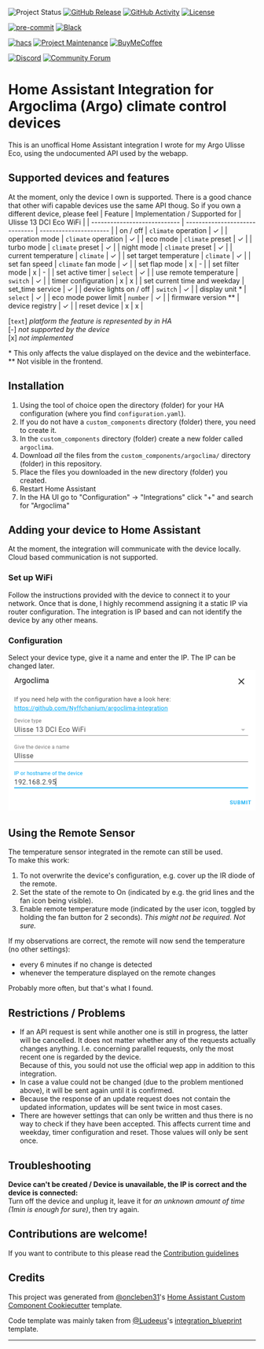![Project Status][project-status-shield]
[![GitHub Release][releases-shield]][releases]
[![GitHub Activity][commits-shield]][commits]
[![License][license-shield]](LICENSE)

[![pre-commit][pre-commit-shield]][pre-commit]
[![Black][black-shield]][black]

[![hacs][hacsbadge]][hacs]
[![Project Maintenance][maintenance-shield]][user_profile]
[![BuyMeCoffee][buymecoffeebadge]][buymecoffee]

[![Discord][discord-shield]][discord]
[![Community Forum][forum-shield]][forum]

# Home Assistant Integration for Argoclima (Argo) climate control devices

This is an unoffical Home Assistant integration I wrote for my Argo Ulisse Eco, using the undocumented API used by the webapp.

## Supported devices and features

At the moment, only the device I own is supported. There is a good chance that other wifi capable devices use the same API thoug. So if you own a different device, please feel
| Feature | Implementation / Supported for | Ulisse 13 DCI Eco WiFi |
| ---------------------------- | ------------------------------ | ---------------------- |
| on / off | `climate` operation | ✓ |
| operation mode | `climate` operation | ✓ |
| eco mode | `climate` preset | ✓ |
| turbo mode | `climate` preset | ✓ |
| night mode | `climate` preset | ✓ |
| current temperature | `climate` | ✓ |
| set target temperature | `climate` | ✓ |
| set fan speed | `climate` fan mode | ✓ |
| set flap mode | x | - |
| set filter mode | x | - |
| set active timer | `select` | ✓ |
| use remote temperature | `switch` | ✓ |
| timer configuration | x | x |
| set current time and weekday | set_time service | ✓ |
| device lights on / off | `switch` | ✓ |
| display unit \* | `select` | ✓ |
| eco mode power limit | `number` | ✓ |
| firmware version \*\* | device registry | ✓ |
| reset device | x | x |

[`text`] _platform the feature is represented by in HA_\
[-] _not supported by the device_\
[x] _not implemented_

\* This only affects the value displayed on the device and the webinterface.
\*\* Not visible in the frontend.

## Installation

1. Using the tool of choice open the directory (folder) for your HA configuration (where you find `configuration.yaml`).
2. If you do not have a `custom_components` directory (folder) there, you need to create it.
3. In the `custom_components` directory (folder) create a new folder called `argoclima`.
4. Download _all_ the files from the `custom_components/argoclima/` directory (folder) in this repository.
5. Place the files you downloaded in the new directory (folder) you created.
6. Restart Home Assistant
7. In the HA UI go to "Configuration" -> "Integrations" click "+" and search for "Argoclima"

## Adding your device to Home Assistant

At the moment, the integration will communicate with the device locally. Cloud based communication is not supported.

### Set up WiFi

Follow the instructions provided with the device to connect it to your network. Once that is done, I highly recommend assigning it a static IP via router configuration. The integration is IP based and can not identify the device by any other means.

### Configuration

Select your device type, give it a name and enter the IP. The IP can be changed later.\
![configuration](config.png)

## Using the Remote Sensor

The temperature sensor integrated in the remote can still be used.\
To make this work:

1. To not overwrite the device's configuration, e.g. cover up the IR diode of the remote.
2. Set the state of the remote to On (indicated by e.g. the grid lines and the fan icon being visible).
3. Enable remote temperature mode (indicated by the user icon, toggled by holding the fan button for 2 seconds). _This might not be required. Not sure._

If my observations are correct, the remote will now send the temperature (no other settings):

- every 6 minutes if no change is detected
- whenever the temperature displayed on the remote changes

Probably more often, but that's what I found.

## Restrictions / Problems

- If an API request is sent while another one is still in progress, the latter will be cancelled. It does not matter whether any of the requests actually changes anything. I.e. concerning parallel requests, only the most recent one is regarded by the device.\
  Because of this, you sould not use the official wep app in addition to this integration.
- In case a value could not be changed (due to the problem mentioned above), it will be sent again until it is confirmed.
- Because the response of an update request does not contain the updated information, updates will be sent twice in most cases.
- There are however settings that can only be written and thus there is no way to check if they have been accepted. This affects current time and weekday, timer configuration and reset. Those values will only be sent once.

## Troubleshooting

**Device can't be created / Device is unavailable, the IP is correct and the device is connected:**\
Turn off the device and unplug it, leave it for _an unknown amount of time (1min is enough for sure)_, then try again.

## Contributions are welcome!

If you want to contribute to this please read the [Contribution guidelines](CONTRIBUTING.md)

## Credits

This project was generated from [@oncleben31](https://github.com/oncleben31)'s [Home Assistant Custom Component Cookiecutter][cookie_cutter] template.

Code template was mainly taken from [@Ludeeus](https://github.com/ludeeus)'s [integration_blueprint][integration_blueprint] template.

---

[argoclima]: https://github.com/nyffchanium/argoclima-integration
[black]: https://github.com/psf/black
[black-shield]: https://img.shields.io/badge/code%20style-black-000000.svg?style=for-the-badge
[project-status-shield]: https://img.shields.io/badge/project%20status-released-brightgreen.svg?style=for-the-badge
[buymecoffee]: https://www.buymeacoffee.com/nyffchanium
[buymecoffeebadge]: https://img.shields.io/badge/buy%20me%20a%20coffee-donate-yellow.svg?style=for-the-badge
[commits-shield]: https://img.shields.io/github/commit-activity/y/nyffchanium/argoclima-integration.svg?style=for-the-badge
[commits]: https://github.com/nyffchanium/argoclima-integration/commits/master
[hacs]: https://hacs.xyz
[hacsbadge]: https://img.shields.io/badge/HACS-Custom-orange.svg?style=for-the-badge
[discord]: https://discord.gg/Qa5fW2R
[discord-shield]: https://img.shields.io/discord/330944238910963714.svg?style=for-the-badge
[exampleimg]: example.png
[forum-shield]: https://img.shields.io/badge/community-forum-brightgreen.svg?style=for-the-badge
[forum]: https://community.home-assistant.io/
[license]: https://github.com/nyffchanium/argoclima-integration/blob/master/LICENSE
[license-shield]: https://img.shields.io/github/license/nyffchanium/argoclima-integration.svg?style=for-the-badge
[pre-commit]: https://github.com/pre-commit/pre-commit
[pre-commit-shield]: https://img.shields.io/badge/pre--commit-enabled-brightgreen?style=for-the-badge
[maintenance-shield]: https://img.shields.io/badge/maintainer-%40nyffchanium-blue.svg?style=for-the-badge
[releases-shield]: https://img.shields.io/github/release/nyffchanium/argoclima-integration.svg?style=for-the-badge
[releases]: https://github.com/nyffchanium/argoclima-integration/releases
[user_profile]: https://github.com/nyffchanium
[cookie_cutter]: https://github.com/oncleben31/cookiecutter-homeassistant-custom-component
[integration_blueprint]: https://github.com/custom-components/integration_blueprint
